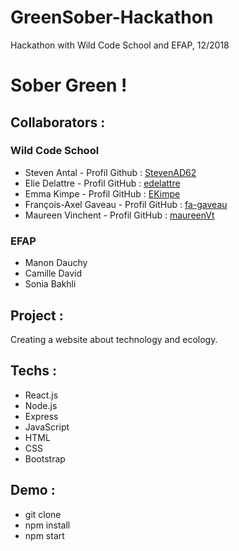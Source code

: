 # GreenSober-Hackathon
Hackathon with Wild Code School and EFAP, 12/2018

# Sober Green !

## Collaborators :
### Wild Code School
- Steven Antal - Profil Github : [StevenAD62 ](http://github.com/StevenAD62)
- Elie Delattre - Profil GitHub : [edelattre](http://github.com/edelattre)
- Emma Kimpe - Profil GitHub : [EKimpe](http://github.com/EKimpe)
- François-Axel Gaveau - Profil GitHub : [fa-gaveau](http://github.com/fa-gaveau)
- Maureen Vinchent - Profil GitHub : [maureenVt](http://github.com/maureenVt)

### EFAP
- Manon Dauchy
- Camille David
- Sonia Bakhli

## Project :

Creating a website about technology and ecology.

## Techs :

- React.js 
- Node.js
- Express
- JavaScript
- HTML 
- CSS 
- Bootstrap

## Demo :

- git clone
- npm install
- npm start

